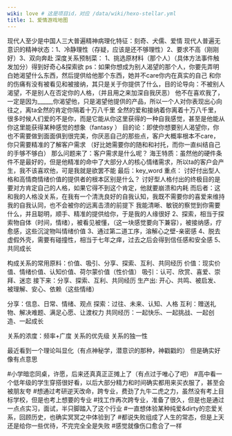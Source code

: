 ```yaml
---
wiki: love # 这是项目id，对应 /data/wiki/hexo-stellar.yml
title: 1、爱情游戏地图
---
```


现代人至少是中国人三大普遍精神病理化特征：刻奇、犬儒、爱情
现代人普遍无意识的精神状态：1、冷静理性（存疑，应该是还不够理性）2、要求不高（刚刚好）3、双向奔赴
深度关系预制菜：
1、挑选原材料（那个人）（具体方法事件触发加分）得到好奇心&探索欲
ps：如果你想成为别人渴望的那个人，你要先弄明白她渴望什么东西，然后提供给他那个东西，她并不care你内在真实的自己
和你的伤痛有没有被看见和被接纳，其只是关于你提供了什么，目的论导向：不被别人渴望，不是别人在否定你的人格，（并且用之来加深自我厌恶）
他不在喜欢我了，一定是因为_____,你渴望他，只是渴望他提供的产品，所以一个人对你表现出心向往之，离ta全然的肯定你隔着十万八千里
全然的爱和接纳着你离着十万八千里，很多时候人们爱的不是你，而是它能从你这里获得的一种自我感觉，甚至是他能从你这里能获得某种感觉的想象（fantasy ）
目的论：即使你想要别人渴望你，你也不需要做到面面俱到很完美，你厌恶自己的那些点，客户大概率根本不care，你只需要精准的了解客户需求
（好比她需要你的随和和衬托，而你一直纠结自己的手够不够白）
那么问题来了：客户需求是什么呢？
海王特质：虽然他的硬件条件不是最好的，但是他精准的命中了大部分人的核心情绪需求，所以ta的客户会产生，我不该喜欢他，可是我就是欲罢不能
最后：key_word 重点：
讨好付出型人格和高情商情绪价值的提供者的根本区别是什么？
讨好型人格付出的终极目的是要对方肯定自己的人格，如果它得不到这个肯定，他就要崩溃和内耗
而后者：这和我的人格没关系，在我有一个清洗良好的自我认知，我既不需要你的喜爱来维持我的自我认同，也不会被你的远离击溃的前提下
我能清晰、敏锐的察觉到你需要什么，并且聪明，顺手、精准的提供给你，于是我的人缘很好
2、探索，相当于探索物自体（时间，情绪），被看见被懂，（这一块感觉要向下兼容），被接纳感，疗愈感，这些沉淀物叫情绪价值
3、通过第二道工序，溶解心之壁-亲密感
4、脱去虚假外壳，需要有碰撞性，相当于七年之痒，过去之后会得到信任感和安全感
5、共同成长

构成关系的常用原料：价值、吸引、分享、探索、互利、共同经历
价值：现实价值、情绪价值、认知价值、荷尔蒙价值（性价值）
吸引：认可、欣赏、喜爱、崇拜、迷恋
接下来：分享、探索、互利、共同经历
生产出: 开心、共鸣、被启发、被理解、安心、依赖（这些情绪）

分享：信息、日常、情绪、观点
探索：过往、未来、认知、人格
互利：赠送礼物、解决难题、满足心愿、让渡权力
共同经历：一起快乐、一起挑战、一起创造、一起成长

关系的浓度：频率+广度
关系的优先级
关系的独一性

最近看到一个理论叫显化（有点神秘学，潜意识的那种，神戳戳的）
但是确实好像有点意思

#小学暗恋同桌，许愿，后来还真真正正摊上了（有点过于唯心了吧）
#高中看一个低年级的学生穿搭很好看，以后大部分精力和时间确实都用来买衣服了，甚至会被朋友夸
#想通过考研逆天改命，跨专业，费劲了九牛二虎之力，虽然没有考上目标学校，但是也考上想要的专业
#找工作再次跨专业，准备了很久，但是也是通过一点点实习，面试，半只脚踏入了这个行业
#一直想体验某种纯爱&dirty的恋爱关系，回顾历史，也确实冥冥之中体验到了
#都说失败组成了人生的常态，但是上天还是给你一些优待，不完完全全是失败
#感觉就像伤口愈合了一样
































